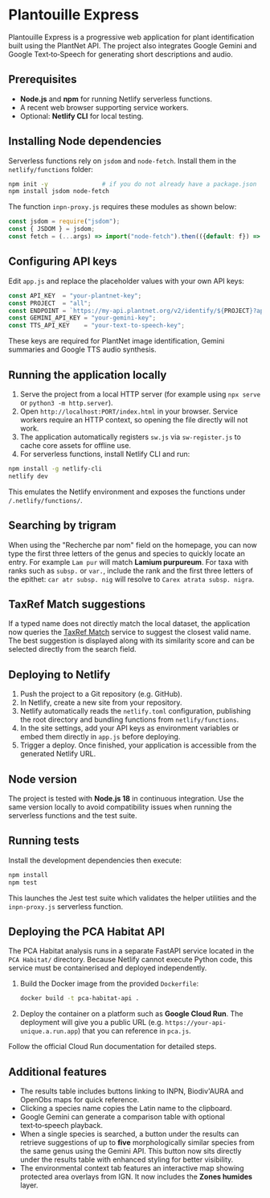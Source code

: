 # Plantouille Express

Plantouille Express is a progressive web application for plant identification built using the PlantNet API. The project also integrates Google Gemini and Google Text‑to‑Speech for generating short descriptions and audio.

## Prerequisites

- **Node.js** and **npm** for running Netlify serverless functions.
- A recent web browser supporting service workers.
- Optional: **Netlify CLI** for local testing.

## Installing Node dependencies

Serverless functions rely on `jsdom` and `node-fetch`. Install them in the `netlify/functions` folder:

```bash
npm init -y               # if you do not already have a package.json
npm install jsdom node-fetch
```

The function `inpn-proxy.js` requires these modules as shown below:

```javascript
const jsdom = require("jsdom");
const { JSDOM } = jsdom;
const fetch = (...args) => import("node-fetch").then(({default: f}) => f(...args));
```

## Configuring API keys

Edit `app.js` and replace the placeholder values with your own API keys:

```javascript
const API_KEY  = "your-plantnet-key";
const PROJECT  = "all";
const ENDPOINT = `https://my-api.plantnet.org/v2/identify/${PROJECT}?api-key=${API_KEY}`;
const GEMINI_API_KEY = "your-gemini-key";
const TTS_API_KEY    = "your-text-to-speech-key";
```

These keys are required for PlantNet image identification, Gemini summaries and Google TTS audio synthesis.

## Running the application locally

1. Serve the project from a local HTTP server (for example using `npx serve` or `python3 -m http.server`).
2. Open `http://localhost:PORT/index.html` in your browser. Service workers require an HTTP context, so opening the file directly will not work.
3. The application automatically registers `sw.js` via `sw-register.js` to cache core assets for offline use.
4. For serverless functions, install Netlify CLI and run:

```bash
npm install -g netlify-cli
netlify dev
```

This emulates the Netlify environment and exposes the functions under `/.netlify/functions/`.

## Searching by trigram

When using the "Recherche par nom" field on the homepage, you can now type the
first three letters of the genus and species to quickly locate an entry. For
example `Lam pur` will match **Lamium purpureum**. For taxa with ranks such as
`subsp.` or `var.`, include the rank and the first three letters of the epithet:
`car atr subsp. nig` will resolve to `Carex atrata subsp. nigra`.

## TaxRef Match suggestions

If a typed name does not directly match the local dataset, the application now
queries the [TaxRef Match](https://taxref.mnhn.fr/taxref-match) service to
suggest the closest valid name. The best suggestion is displayed along with its
similarity score and can be selected directly from the search field.

## Deploying to Netlify

1. Push the project to a Git repository (e.g. GitHub).
2. In Netlify, create a new site from your repository.
3. Netlify automatically reads the `netlify.toml` configuration, publishing the root directory and bundling functions from `netlify/functions`.
4. In the site settings, add your API keys as environment variables or embed them directly in `app.js` before deploying.
5. Trigger a deploy. Once finished, your application is accessible from the generated Netlify URL.

## Node version

The project is tested with **Node.js 18** in continuous integration. Use the same
version locally to avoid compatibility issues when running the serverless
functions and the test suite.

## Running tests

Install the development dependencies then execute:

```bash
npm install
npm test
```

This launches the Jest test suite which validates the helper utilities and the
`inpn-proxy.js` serverless function.

## Deploying the PCA Habitat API

The PCA Habitat analysis runs in a separate FastAPI service located in the
`PCA Habitat/` directory. Because Netlify cannot execute Python code, this
service must be containerised and deployed independently.

1. Build the Docker image from the provided `Dockerfile`:

   ```bash
   docker build -t pca-habitat-api .
   ```

2. Deploy the container on a platform such as **Google Cloud Run**. The
   deployment will give you a public URL (e.g. `https://your-api-unique.a.run.app`)
   that you can reference in `pca.js`.

Follow the official Cloud Run documentation for detailed steps.

## Additional features

- The results table includes buttons linking to INPN, Biodiv'AURA and OpenObs
  maps for quick reference.
- Clicking a species name copies the Latin name to the clipboard.
- Google Gemini can generate a comparison table with optional text‑to‑speech
  playback.
- When a single species is searched, a button under the results can retrieve
  suggestions of up to **five** morphologically similar species from the same
  genus using the Gemini API. This button now sits directly under the results
  table with enhanced styling for better visibility.
- The environmental context tab features an interactive map showing protected
  area overlays from IGN. It now includes the **Zones humides** layer.

